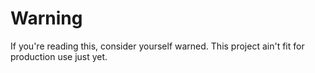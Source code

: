 
# Warning

If you're reading this, consider yourself warned. This project ain't fit for production use just yet.

